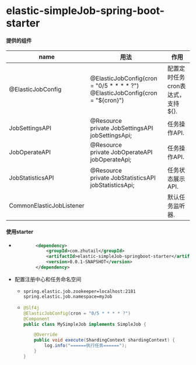 # elastic-simpleJob-spring-boot-starter

#### 提供的组件

| name                     | 用法                                                         | 作用                             |
| ------------------------ | ------------------------------------------------------------ | -------------------------------- |
| @ElasticJobConfig        | @ElasticJobConfig(cron = "0/5 * * * * ?")<br>@ElasticJobConfig(cron = "${cron}") | 配置定时任务cron表达式，支持${}. |
| JobSettingsAPI           | @Resource<br> private JobSettingsAPI jobSettingsApi;         | 任务操作API.                     |
| JobOperateAPI            | @Resource<br/> private JobOperateAPI jobOperateApi;          | 任务操作API.                     |
| JobStatisticsAPI         | @Resource<br/> private JobStatisticsAPI jobStatisticsApi;    | 任务状态展示API.                 |
| CommonElasticJobListener |                                                              | 默认任务监听器.                  |

#### 使用starter

* ```xml
          <dependency>
              <groupId>com.zhutail</groupId>
              <artifactId>elastic-simpleJob-springboot-starter</artifactId>
              <version>0.0.1-SNAPSHOT</version>
          </dependency>
  ```

* 配置注册中心和任务命名空间

  * ```properties
    spring.elastic.job.zookeeper=localhost:2181
    spring.elastic.job.namespace=myJob
    ```

  * ```java
    @Slf4j
    @ElasticJobConfig(cron = "0/5 * * * * ?")
    @Component
    public class MySimpleJob implements SimpleJob {
    
        @Override
        public void execute(ShardingContext shardingContext) {
            log.info("======执行任务======");
        }
    }
    ```

